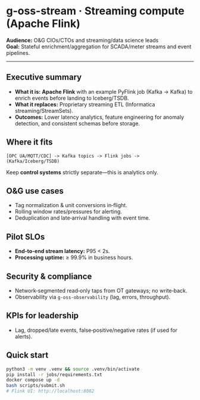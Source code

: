 # g-oss-stream · Streaming compute (Apache Flink)

**Audience:** O&G CIOs/CTOs and streaming/data science leads  
**Goal:** Stateful enrichment/aggregation for SCADA/meter streams and event pipelines.

---

## Executive summary
- **What it is:** **Apache Flink** with an example PyFlink job (Kafka → Kafka) to enrich events before landing to Iceberg/TSDB.  
- **What it replaces:** Proprietary streaming ETL (Informatica streaming/StreamSets).  
- **Outcomes:** Lower latency analytics, feature engineering for anomaly detection, and consistent schemas before storage.

## Where it fits
```
[OPC UA/MQTT/CDC] -> Kafka topics -> Flink jobs -> (Kafka/Iceberg/TSDB)
```
Keep **control systems** strictly separate—this is analytics only.

## O&G use cases
- Tag normalization & unit conversions in‑flight.  
- Rolling window rates/pressures for alerting.  
- Deduplication and late‑arrival handling with event time.

## Pilot SLOs
- **End‑to‑end stream latency:** P95 < 2s.  
- **Processing uptime:** ≥ 99.9% in business hours.

## Security & compliance
- Network‑segmented read‑only taps from OT gateways; no write‑back.  
- Observability via `g-oss-observability` (lag, errors, throughput).

## KPIs for leadership
- Lag, dropped/late events, false‑positive/negative rates (if used for alerts).

## Quick start
```bash
python3 -m venv .venv && source .venv/bin/activate
pip install -r jobs/requirements.txt
docker compose up -d
bash scripts/submit.sh
# Flink UI: http://localhost:8082
```
